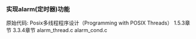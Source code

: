 ### 实现alarm(定时器)功能

原始代码: Posix多线程程序设计（Programming with POSIX Threads） 1.5.3章节 3.3.4章节
alarm_thread.c alarm_cond.c
